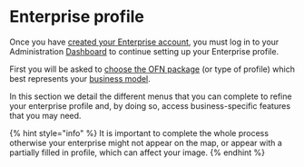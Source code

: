 # Enterprise profile

Once you have [created your Enterprise account](../register-and-create-your-profile.md#create-your-first-enterprise-account), you must log in to your Administration [Dashboard](../dashboard.md) to continue setting up your Enterprise profile.

First you will be asked to [choose the OFN package](package-types.md) \(or type of profile\) which best represents your [business model](../../your-quick-start-on-ofn-given-who-you-are.md).

In this section we detail the different menus that you can complete to refine your enterprise profile and, by doing so, access business-specific features that you may need.

{% hint style="info" %}
It is important to complete the whole process otherwise your enterprise might not appear on the map, or appear with a partially filled in profile, which can affect your image.
{% endhint %}

